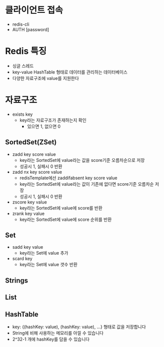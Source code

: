 # 클라이언트 접속
- redis-cli
- AUTH [password]

# Redis 특징
- 싱글 스레드
- key-value HashTable 형태로 데이터를 관리하는 데이터베이스
- 다양한 자료구조에 value를 지원한다


# 자료구조
- exists key
  - key라는 자료구조가 존재하는지 확인
    - 있으면 1, 없으면 0

## SortedSet(ZSet)
- zadd key score value
  - key라는 SortedSet에 value라는 값을 score기준 오름차순으로 저장
  - 성공시 1, 실패시 0 반환
- zadd nx key score value
  - redisTemplate에선 zaddifabsent key score value
  - key라는 SortedSet에 value라는 값이 기존에 없다면 score기준 오름차순 저장
  - 성공시 1, 실패시 0 반환
- zscore key value
  - key라는 SortedSet에 value에 score를 반환
- zrank key value
  - key라는 SortedSet에 value에 score 순위를 반환

## Set
- sadd key value
  - key라는 Set에 value 추가
- scard key
  - key라는 Set에 value 갯수 반환



## Strings


## List


## HashTable
- key: {(hashKey: value), (hashKey: value), ...} 형태로 값을 저장합니다
- String에 비해 사용하는 메모리를 아낄 수 있습니다
- 2^32-1 개에 hashKey를 담을 수 있습니다